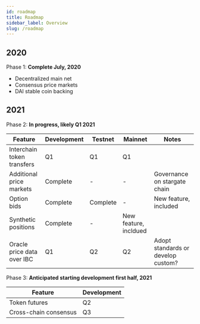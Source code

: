 ```yaml
---
id: roadmap
title: Roadmap
sidebar_label: Overview
slug: /roadmap
---
```


## 2020

Phase 1: **Complete July, 2020**
* Decentralized main net
* Consensus price markets
* DAI stable coin backing

## 2021

Phase 2: **In progress, likely Q1 2021**

| Feature | Development | Testnet | Mainnet | Notes |
|---------|-------------|---------|---------|-------|
| Interchain token transfers | Q1 | Q1 | Q1 | |
| Additional price markets | Complete | - | - | Governance on stargate chain |
| Option bids | Complete | Complete | - | New feature, included |
| Synthetic positions | Complete | - | New feature, incldued |
| Oracle price data over IBC | Q1 | Q2 | Q2 | Adopt standards or develop custom? |

Phase 3: **Anticipated starting development first half, 2021**

| Feature | Development |
|---------|-------------|
| Token futures | Q2 |
| Cross-chain consensus | Q3 |
